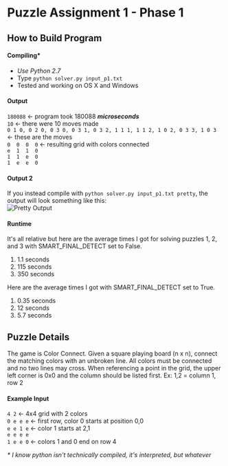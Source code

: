 # Puzzle Assignment 1 - Phase 1

## How to Build Program
#### Compiling*
* *Use Python 2.7*  
* Type `python solver.py input_p1.txt`
* Tested and working on OS X and Windows

#### Output
`180088` <- program took 180088 **_microseconds_**   
`10`     <- there were 10 moves made  
`0 1 0, 0 2 0, 0 3 0, 0 3 1, 0 3 2, 1 1 1, 1 1 2, 1 0 2, 0 3 3, 1 0 3` <- these are the moves  
`0  0  0  0` <- resulting grid with colors connected  
`e  1  1  0`  
`1  1  e  0`  
`1  e  e  0`  

#### Output 2
If you instead compile with `python solver.py input_p1.txt pretty`, the output will look something like this:  
![Pretty Output](http://snappyimages.nextwavesrl.netdna-cdn.com/img/b7def6c1b375dbd2fa78d9af5fd8fc8a.png)

#### Runtime
It's all relative but here are the average times I got for solving puzzles 1, 2, and 3 with SMART_FINAL_DETECT set to False.
1. 1.1 seconds
2. 115 seconds
3. 350 seconds

Here are the average times I got with SMART_FINAL_DETECT set to True.
1. 0.35 seconds
2. 12 seconds
3. 5.7 seconds

## Puzzle Details
The game is Color Connect. Given a square playing board (n x n), connect the matching colors with an unbroken line. All colors must be connected and no two lines may cross. When referencing a point in the grid, the upper left corner is 0x0 and the column should be listed first. Ex: 1,2 = column 1, row 2

#### Example Input
`4 2`      <- 4x4 grid with 2 colors  
`0 e e e`  <- first row, color 0 starts at position 0,0  
`e e 1 e`  <- color 1 starts at 2,1  
`e e e e`  
`1 e e 0`	<- colors 1 and 0 end on row 4



_* I know python isn't technically compiled, it's interpreted, but whatever_
